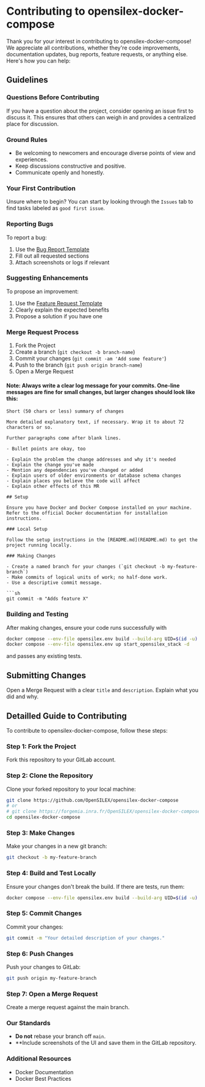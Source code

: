 # Contributing to opensilex-docker-compose

Thank you for your interest in contributing to opensilex-docker-compose! We appreciate all contributions, whether they're code improvements, documentation updates, bug reports, feature requests, or anything else. Here's how you can help:

## Guidelines

### Questions Before Contributing

If you have a question about the project, consider opening an issue first to discuss it. This ensures that others can weigh in and provides a centralized place for discussion.

### Ground Rules

- Be welcoming to newcomers and encourage diverse points of view and experiences.
- Keep discussions constructive and positive.
- Communicate openly and honestly.

### Your First Contribution

Unsure where to begin? You can start by looking through the `Issues` tab to find tasks labeled as `good first issue`.

### Reporting Bugs

To report a bug:
1. Use the [Bug Report Template](/.github/ISSUE_TEMPLATE/bug_report.md)
2. Fill out all requested sections
3. Attach screenshots or logs if relevant

### Suggesting Enhancements

To propose an improvement:
1. Use the [Feature Request Template](/.github/ISSUE_TEMPLATE/feature_request.md)
2. Clearly explain the expected benefits
3. Propose a solution if you have one

### Merge Request Process

1. Fork the Project
2. Create a branch (`git checkout -b branch-name`)
3. Commit your changes (`git commit -am 'Add some feature'`)
4. Push to the branch (`git push origin branch-name`)
5. Open a Merge Request

#### Note: Always write a clear log message for your commits. One-line messages are fine for small changes, but larger changes should look like this:

```
Short (50 chars or less) summary of changes

More detailed explanatory text, if necessary. Wrap it to about 72 characters or so.

Further paragraphs come after blank lines.

- Bullet points are okay, too

- Explain the problem the change addresses and why it's needed
- Explain the change you've made
- Mention any dependencies you've changed or added
- Explain users of older environments or database schema changes
- Explain places you believe the code will affect
- Explain other effects of this MR

## Setup

Ensure you have Docker and Docker Compose installed on your machine. Refer to the official Docker documentation for installation instructions.

### Local Setup

Follow the setup instructions in the [README.md](README.md) to get the project running locally.

### Making Changes

- Create a named branch for your changes (`git checkout -b my-feature-branch`)
- Make commits of logical units of work; no half-done work.
- Use a descriptive commit message.

```sh
git commit -m "Adds feature X"
```

### Building and Testing

After making changes, ensure your code runs successfully with
```bash
docker compose --env-file opensilex.env build --build-arg UID=$(id -u) --build-arg GID=$(id -g)
docker compose --env-file opensilex.env up start_opensilex_stack -d
```
and passes any existing tests.

## Submitting Changes

Open a Merge Request with a clear `title` and `description`. Explain what you did and why.

 
 
## Detailled Guide to Contributing

To contribute to opensilex-docker-compose, follow these steps:

### Step 1: Fork the Project

Fork this repository to your GitLab account.

### Step 2: Clone the Repository

Clone your forked repository to your local machine:

```sh
git clone https://github.com/OpenSILEX/opensilex-docker-compose
# or
# git clone https://forgemia.inra.fr/OpenSILEX/opensilex-docker-compose.git
cd opensilex-docker-compose
```

### Step 3: Make Changes

Make your changes in a new git branch:

```sh
git checkout -b my-feature-branch
```

### Step 4: Build and Test Locally

Ensure your changes don't break the build. If there are tests, run them:

```bash
docker compose --env-file opensilex.env build --build-arg UID=$(id -u) --build-arg GID=$(id -g)
```

### Step 5: Commit Changes

Commit your changes:

```sh
git commit -m "Your detailed description of your changes."
```

### Step 6: Push Changes

Push your changes to GitLab:

```sh
git push origin my-feature-branch
```

### Step 7: Open a Merge Request

Create a merge request against the main branch.

### Our Standards

- **Do not** rebase your branch off `main`.
- **Include screenshots of the UI and save them in the GitLab repository.

### Additional Resources

- Docker Documentation
- Docker Best Practices
